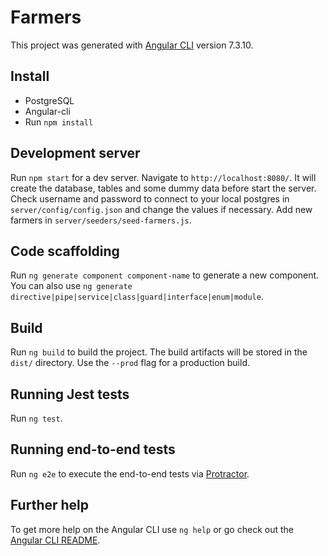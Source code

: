 # Farmers

This project was generated with [Angular CLI](https://github.com/angular/angular-cli) version 7.3.10.

## Install

- PostgreSQL
- Angular-cli
- Run `npm install`

## Development server

Run `npm start` for a dev server. Navigate to `http://localhost:8080/`. 
It will create the database, tables and some dummy data before start the server. Check username and password to connect to your local postgres in `server/config/config.json` and change the values if necessary. 
Add new farmers in `server/seeders/seed-farmers.js`.

## Code scaffolding

Run `ng generate component component-name` to generate a new component. You can also use `ng generate directive|pipe|service|class|guard|interface|enum|module`.

## Build

Run `ng build` to build the project. The build artifacts will be stored in the `dist/` directory. Use the `--prod` flag for a production build.

## Running Jest tests

Run `ng test`.

## Running end-to-end tests

Run `ng e2e` to execute the end-to-end tests via [Protractor](http://www.protractortest.org/).

## Further help

To get more help on the Angular CLI use `ng help` or go check out the [Angular CLI README](https://github.com/angular/angular-cli/blob/master/README.md).

